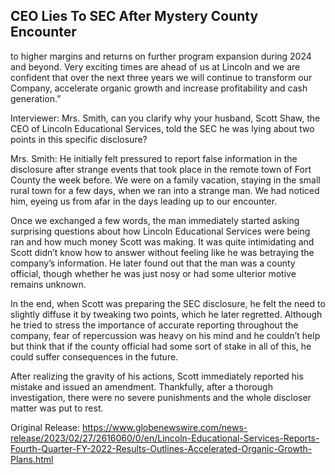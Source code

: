 ## CEO Lies To SEC After Mystery County Encounter
 to higher margins and returns on further program expansion during 2024 and beyond. Very exciting times are ahead of us at Lincoln and we are confident that over the next three years we will continue to transform our Company, accelerate organic growth and increase profitability and cash generation.”

Interviewer: Mrs. Smith, can you clarify why your husband, Scott Shaw, the CEO of Lincoln Educational Services, told the SEC he was lying about two points in this specific disclosure?

Mrs. Smith: He initially felt pressured to report false information in the disclosure after strange events that took place in the remote town of Fort County the week before. We were on a family vacation, staying in the small rural town for a few days, when we ran into a strange man. We had noticed him, eyeing us from afar in the days leading up to our encounter.

Once we exchanged a few words, the man immediately started asking surprising questions about how Lincoln Educational Services were being ran and how much money Scott was making. It was quite intimidating and Scott didn’t know how to answer without feeling like he was betraying the company’s information. He later found out that the man was a county official, though whether he was just nosy or had some ulterior motive remains unknown.

In the end, when Scott was preparing the SEC disclosure, he felt the need to slightly diffuse it by tweaking two points, which he later regretted. Although he tried to stress the importance of accurate reporting throughout the company, fear of repercussion was heavy on his mind and he couldn’t help but think that if the county official had some sort of stake in all of this, he could suffer consequences in the future.

After realizing the gravity of his actions, Scott immediately reported his mistake and issued an amendment. Thankfully, after a thorough investigation, there were no severe punishments and the whole discloser matter was put to rest. 




Original Release: https://www.globenewswire.com/news-release/2023/02/27/2616060/0/en/Lincoln-Educational-Services-Reports-Fourth-Quarter-FY-2022-Results-Outlines-Accelerated-Organic-Growth-Plans.html